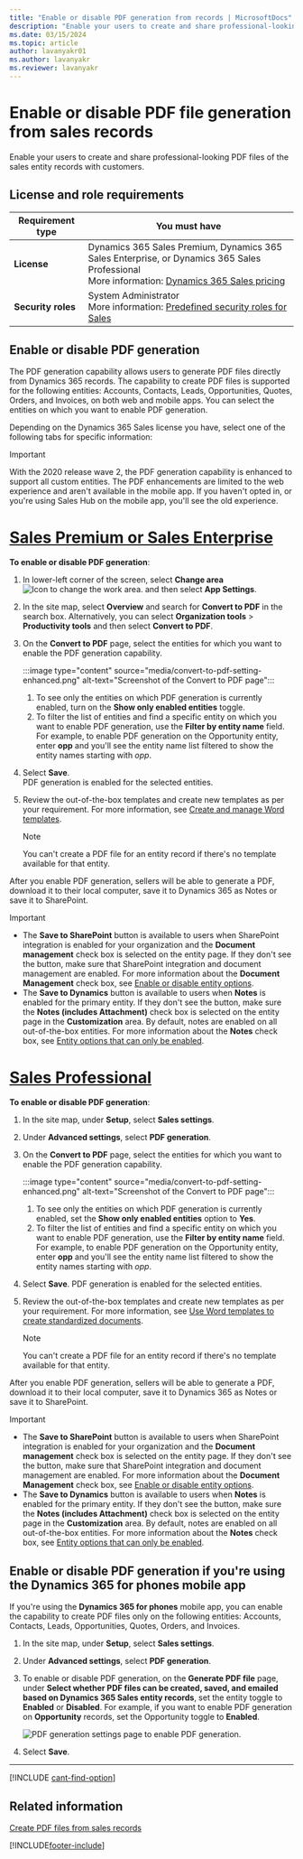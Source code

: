 ```yaml
---
title: "Enable or disable PDF generation from records | MicrosoftDocs"
description: "Enable your users to create and share professional-looking PDF files for entity records with customers."
ms.date: 03/15/2024
ms.topic: article
author: lavanyakr01
ms.author: lavanyakr
ms.reviewer: lavanyakr
---
```

# Enable or disable PDF file generation from sales records 

Enable your users to create and share professional-looking PDF files of the sales entity records with customers.

## License and role requirements

| Requirement type | You must have |
|-----------------------|---------|
| **License** | Dynamics 365 Sales Premium, Dynamics 365 Sales Enterprise, or Dynamics 365 Sales Professional <br>More information: [Dynamics 365 Sales pricing](https://dynamics.microsoft.com/sales/pricing/) |
| **Security roles** | System Administrator <br> More information: [Predefined security roles for Sales](security-roles-for-sales.md)|


## Enable or disable PDF generation

The PDF generation capability allows users to generate PDF files directly from Dynamics 365 records. The capability to create PDF files is supported for the following entities: Accounts, Contacts, Leads, Opportunities, Quotes, Orders, and Invoices, on both web and mobile apps. You can select the entities on which you want to enable PDF generation. 

Depending on the Dynamics 365 Sales license you have, select one of the following tabs for specific information:

> [!IMPORTANT]
> With the 2020 release wave 2, the PDF generation capability is enhanced to support all custom entities. The PDF enhancements are limited to the web experience and aren't available in the mobile app. If you haven't opted in, or you're using Sales Hub on the mobile app, you'll see the old experience.

# [Sales Premium or Sales Enterprise](#tab/sales)

**To enable or disable PDF generation**:

1. In lower-left corner of the screen, select **Change area** ![Icon to change the work area.](media/change-area-icon.png "Icon to change the work area") and then select **App Settings**.

2. In the site map, select **Overview** and search for **Convert to PDF** in the search box. Alternatively, you can select **Organization tools** > **Productivity tools** and then select **Convert to PDF**.

4. On the **Convert to PDF** page, select the entities for which you want to enable the PDF generation capability.

    :::image type="content" source="media/convert-to-pdf-setting-enhanced.png" alt-text="Screenshot of the Convert to PDF page":::

    1. To see only the entities on which PDF generation is currently enabled, turn on the **Show only enabled entities** toggle.  
    2. To filter the list of entities and find a specific entity on which you want to enable PDF generation, use the **Filter by entity name** field. For example, to enable PDF generation on the Opportunity entity, enter **opp** and you'll see the entity name list filtered to show the entity names starting with *opp*.  

5. Select **Save**.  
   PDF generation is enabled for the selected entities.

6. Review the out-of-the-box templates and create new templates as per your requirement. For more information, see [Create and manage Word templates](manage-word-templates.md). 
    > [!NOTE]
    > You can't create a PDF file for an entity record if there's no template available for that entity.

After you enable PDF generation, sellers will be able to generate a PDF, download it to their local computer, save it to Dynamics 365 as Notes or save it to SharePoint. 

> [!IMPORTANT]
> - The **Save to SharePoint** button is available to users when SharePoint integration is enabled for your organization and the **Document management** check box is selected on the entity page. If they don't see the button, make sure that SharePoint integration and document management are enabled. For more information about the **Document Management** check box, see [Enable or disable entity options](/powerapps/maker/common-data-service/edit-entities#enable-or-disable-entity-options).
> - The **Save to Dynamics** button is available to users when **Notes** is enabled for the primary entity. If they don't see the button, make sure the **Notes (includes Attachment)** check box is selected on the entity page in the **Customization** area. By default, notes are enabled on all out-of-the-box entities. For more information about the **Notes** check box, see [Entity options that can only be enabled](/powerapps/maker/common-data-service/edit-entities#entity-options-that-can-only-be-enabled). 

# [Sales Professional](#tab/salespro)

**To enable or disable PDF generation**:

1. In the site map, under **Setup**, select **Sales settings**.

2. Under **Advanced settings**, select **PDF generation**.

3. On the **Convert to PDF** page, select the entities for which you want to enable the PDF generation capability.

    :::image type="content" source="media/convert-to-pdf-setting-enhanced.png" alt-text="Screenshot of the Convert to PDF page":::

    1. To see only the entities on which PDF generation is currently enabled, set the **Show only enabled entities** option to **Yes**.  
    2. To filter the list of entities and find a specific entity on which you want to enable PDF generation, use the **Filter by entity name** field. For example, to enable PDF generation on the Opportunity entity, enter **opp** and you'll see the entity name list filtered to show the entity names starting with *opp*.  

4. Select **Save**. PDF generation is enabled for the selected entities.

6. Review the out-of-the-box templates and create new templates as per your requirement. For more information, see [Use Word templates to create standardized documents](/power-platform/admin/using-word-templates-dynamics-365). 
    > [!NOTE]
    > You can't create a PDF file for an entity record if there's no template available for that entity.


After you enable PDF generation, sellers will be able to generate a PDF, download it to their local computer, save it to Dynamics 365 as Notes or save it to SharePoint. 

> [!IMPORTANT]
> - The **Save to SharePoint** button is available to users when SharePoint integration is enabled for your organization and the **Document management** check box is selected on the entity page. If they don't see the button, make sure that SharePoint integration and document management are enabled. For more information about the **Document Management** check box, see [Enable or disable entity options](/powerapps/maker/common-data-service/edit-entities#enable-or-disable-entity-options).
> - The **Save to Dynamics** button is available to users when **Notes** is enabled for the primary entity. If they don't see the button, make sure the **Notes (includes Attachment)** check box is selected on the entity page in the **Customization** area. By default, notes are enabled on all out-of-the-box entities. For more information about the **Notes** check box, see [Entity options that can only be enabled](/powerapps/maker/common-data-service/edit-entities#entity-options-that-can-only-be-enabled). 

## Enable or disable PDF generation if you're using the Dynamics 365 for phones mobile app

If you're using the **Dynamics 365 for phones** mobile app, you can enable the capability to create PDF files only on the following entities: Accounts, Contacts, Leads, Opportunities, Quotes, Orders, and Invoices.

1. In the site map, under **Setup**, select **Sales settings**.

2. Under **Advanced settings**, select **PDF generation**.

3. To enable or disable PDF generation, on the **Generate PDF file** page, under **Select whether PDF files can be created, saved, and emailed based on Dynamics 365 Sales entity records**, set the entity toggle to **Enabled** or **Disabled**. For example, if you want to enable PDF generation on **Opportunity** records, set the Opportunity toggle to **Enabled**. 

    ![PDF generation settings page to enable PDF generation.](media/enable-pdf-generation-sp.png "PDF generation settings page to enable PDF generation")

4. Select **Save**. 

---

[!INCLUDE [cant-find-option](../includes/cant-find-option.md)]

## Related information

[Create PDF files from sales records](create-quote-pdf.md)


[!INCLUDE[footer-include](../includes/footer-banner.md)]
